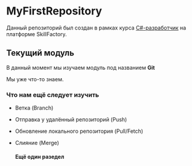 # MyFirstRepository
Данный репозиторий был создан в рамках курса [C#-разработчик](https://skillfactory.ru/csharp) на платформе SkillFactory.

## Текущий модуль
В данный момент мы изучаем модуль под названием **Git**

Мы уже что-то знаем.

### Что нам ещё следует изучить
* Ветка (Branch)
* Отправка у удалённый репозиторий (Push)
* Обновление локального репозитория (Pull/Fetch)
* Слияние (Merge)
 
  #### Ещё один разедел